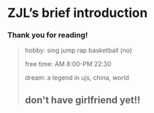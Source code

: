 # ZJL’s brief introduction
### Thank you for reading!
> hobby: sing jump rap basketball (no)
>
 > free time: AM 8:00-PM 22:30
>
> dream: a legend in ujs, china, world
>
> ## don't have girlfriend yet!!